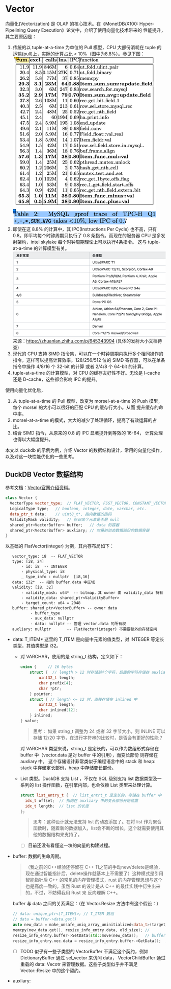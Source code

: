 # Vector

向量化(Vectorization) 是 OLAP 的核心技术。在《MonetDB/X100: Hyper-Pipelining Query Execution》论文中，介绍了使用向量化技术带来的
性能提升，其主要原因是：
1. 传统的以 tuple-at-a-time 为单位的 Pull 模型，CPU 大部份消耗在 tuple 的运输(pull)上，实际的计算占比 < 10%（图中为8.8%）。参见下图：
   ![img.png](images/volcano-tpch-1-ipc.png)
2. 即使在这 8.8% 的计算中，其 IPC(Instructions Per Cycle) 也不高，只有 0.8。即平均每个时钟周期只执行了 0.8 条指令。而现在的服务器 CPU
   是多发射架构，intel skylake 每个时钟周期理论上可以执行4条指令。 这与 tuple-at-a-time 的计算模型有关。
   ![img.png](images/cpu-1.png) 来源：https://zhuanlan.zhihu.com/p/645343994 (具体的发射大小文档待查)
3. 现代的 CPU 支持 SIMD 指令集，可以在一个时钟周期内执行多个相同操作的指令，这样可以提高计算效率。128/256/512 位的 SIMD 寄存器，可以在单条
   指令中操作 4/8/16 个 32-bit 的计算 或者 2/4/8 个 64-bit 的计算。
4. tuple-at-a-time 的计算模型，对 CPU 的缓存友好性不好。无论是 I-cache 还是 D-cache，这些都会影响 IPC 的提升。
   
使用向量化优化后，
1. 从 tuple-at-a-time 的 Pull 模型，改变为 morsel-at-a-time 的 Push 模型，每个 morsel 的大小可以很好的匹配 CPU 的缓存行大小。从而
   提升缓存的命中率。
2. morsel-at-a-time 的模式，大大的减少了处理循环，提高了有效运算的占比。
3. 结合 SIMD 指令，从原来的 0.8 的 IPC 显著提升到等效的 16-64， 计算处理也得以大幅度提升。

本文以 duckdb 的示例为例，介绍 Vector 的数据结构设计，常用的向量化操作，以及对这一块性能优化的一些思考。

## DuckDB Vector 数据结构

参考文档：[Vector官网介绍资料](https://duckdb.org/docs/internals/vector)。

```cpp
class Vector {
  VectorType vector_type;  // FLAT_VECTOR, FSST_VECTOR, CONSTANT_VECTOR, DICTIONARY_VECTOR, SEQUENCE_VECTOR
  LogicalType type;   // boolean, integer, date, varchar, etc.
  data_ptr_t data;    // uint8_t*, 指向数据的指钨
  ValidityMask validity;   // 标识某个元素是否是 null
  shared_ptr<VectorBuffer> buffer;   // data 的容器
  shared_ptr<VectorBuffer> auxliary; // 向量的动态数据部份的数据容器
}
```

以基础的 FlatVector(integer) 为例，其内存布局如下：
 ```
    vector_type: i8  -- FLAT_VECTOR
    type: [i8, 24]
        - id: i8  -- INTEGER
        - physical_type: i8
        _ type_info : nullptr  [i8,16]
    data: i32*  -- 指向 buffer.data 中区域
    validity: [i8, 32] 
        - validity_mask: u64*  -- bitmap，其 owner 由 validity_data 持有
        - validity_data: shared_ptr<ValidityBuffer>
        - target_count: u64 = 2048
    buffer: shared_ptr<VectorBuffer> -- owner data
            - buffer_type
            - aux_data: nullptr
            - data: nullptr -- 管理 vector.data 的所有权
    auxliary: nullptr       -- FlatVector(integer) 不需要额外的存储空间
```

- data: T_ITEM* 这里的 T_ITEM 是向量中元素的值类型，对 INTEGER 等定长类型，其值类型是 i32。
  - 对 VARCHAR，使用的是 string_t 结构，定义如下：
    ```cpp
    union {     // 16 bytes
        struct {  // length > 12 时存储前4个字符，后面的字符存储在 auxliary 中
            uint32_t length;
            char prefix[4];
            char *ptr;
        } pointer;
        struct { // length <= 12 时，直接存储在 inlined 中
            uint32_t length;
            char inlined[12];
        } inlined;
    } value;
    ```
    > 思考： 如果 string_t 调整为 24 或者 32 字节大小，则 INLINE 可以存储 12/20 字节，在进行字符串的比较时，是否会有更好的性能？
    
    对 VARCHAR 类型来说，string_t 是定长的，可以作为数组形式存储在 buffer 中（vector.data 是对 buffer 中的引用），而变长部份
    则存储在 auxliary 中。 这个存储设计非常类似于编程语言中的 stack 和 heap: stack 中存储定长部份，heap 中存储变长部份。
  - List 类型。DuckDB 支持 List ，不仅在 SQL 级别支持 list 数据类型及一系列的 list 操作函数，在引擎内部，也会依赖 List 类型来处理计算。
    ```cpp
    struct list_entry_t {  // list_entrt_t 是定长的，存储在 buffer 中
      idx_t offset;  // 指向在 auxliary 中的变长部份开始位置
      idx_t length;  // list 的长度
    };
    ```
     
    > 思考：这种设计就无法支持 list 的动态添加了。在将 list 作为聚合函数时，随着新的数据加入，list会不断的增长，这个就需要使用其他的数据结构来支持了。
    - [ ] 目前还没有看懂这一块的向量的构建过程。
- buffer: 
  数据的生命周期。

  > （我之前的C++经验还停留在 C++ 11之前的手动new/delete是经验，现在通过智能指针后，delete操作就基本上不需要了）这种模式是引用智能指针后 
   C++ 的常见的内存管理模式，rust 的内存管理思想与这个也是高度一致的。虽然 Rust 的设计是从 C++ 的最佳实践中衍生出来的，不过，不妨碍我用 Rust 来
   反向理解 C++。
  
  buffer 与 data 之间的关系满足：（在 Vector.Resize 方法中有这个假设：）
  ```cpp
  // data: unique_ptr<[T_ITEM]>; // T_ITEM 数组
  // data = buffer->data.get()   
  auto new_data = make_unsafe_uniq_array_uninitialized<data_t>(target_size); // new [T_ITEM; n]
  memcpy(new_data.get(), resize_info_entry.data, old_size); // 
  resize_info_entry.buffer->SetData(std::move(new_data));   // buffer->data = new_data
  resize_info_entry.vec.data = resize_info_entry.buffer->GetData();  // data = buffer->data.get()
  ```
  
  - [ ] TODO 似乎有一些子类型的 VectorBuffer 不满足这个契约，例如 DictionaryBuffer 通过 sel_vector 来访问 data， VectorChildBuffer 
    通过重载的 data: Vecotr 来管理数据。这些子类型似乎并不满足 Vector::Resize 中的这个契约。
  
- auxliary:
    